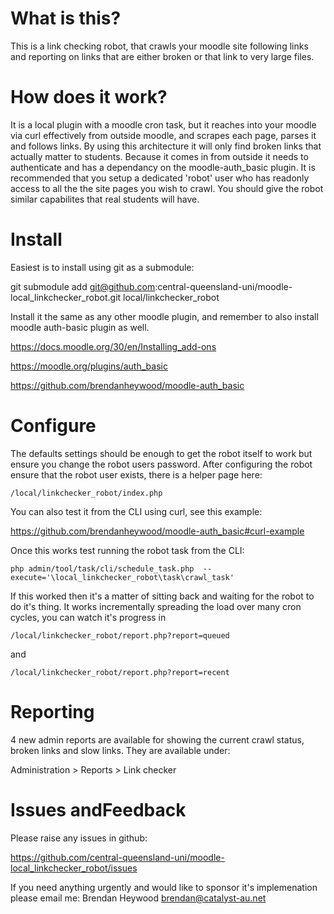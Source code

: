 # What is this?

This is a link checking robot, that crawls your moodle site following links
and reporting on links that are either broken or that link to very large
files.

# How does it work?

It is a local plugin with a moodle cron task, but it reaches into your moodle
via curl effectively from outside moodle, and scrapes each page, parses it and
follows links. By using this architecture it will only find broken links that
actually matter to students. Because it comes in from outside it needs to
authenticate and has a dependancy on the moodle-auth_basic plugin. It is
recommended that you setup a dedicated 'robot' user who has readonly access to
all the the site pages you wish to crawl. You should give the robot similar
capabilites that real students will have.

# Install

Easiest is to install using git as a submodule:

git submodule add git@github.com:central-queensland-uni/moodle-local_linkchecker_robot.git local/linkchecker_robot

Install it the same as any other moodle plugin, and remember to also install moodle
auth-basic plugin as well.

https://docs.moodle.org/30/en/Installing_add-ons

https://moodle.org/plugins/auth_basic

https://github.com/brendanheywood/moodle-auth_basic

# Configure

The defaults settings should be enough to get the robot itself to work but
ensure you change the robot users password. After configuring the robot
ensure that the robot user exists, there is a helper page here:

```/local/linkchecker_robot/index.php```

You can also test it from the CLI using curl, see this example:

https://github.com/brendanheywood/moodle-auth_basic#curl-example

Once this works test running the robot task from the CLI:

```php admin/tool/task/cli/schedule_task.php  --execute='\local_linkchecker_robot\task\crawl_task'```

If this worked then it's a matter of sitting back and waiting for the
robot to do it's thing. It works incrementally spreading the load over many
cron cycles, you can watch it's progress in

```/local/linkchecker_robot/report.php?report=queued```

and

```/local/linkchecker_robot/report.php?report=recent```

# Reporting

4 new admin reports are available for showing the current crawl status, broken links
and slow links. They are available under:

Administration > Reports > Link checker

# Issues andFeedback

Please raise any issues in github:

https://github.com/central-queensland-uni/moodle-local_linkchecker_robot/issues

If you need anything urgently and would like to sponsor it's implemenation please
email me: Brendan Heywood brendan@catalyst-au.net


